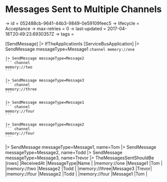 # Messages Sent to Multiple Channels

-> id = 052488cb-9641-44b3-9849-0e59109feec5
-> lifecycle = Acceptance
-> max-retries = 0
-> last-updated = 2017-04-18T20:49:23.6930357Z
-> tags = 

[SendMessage]
|> IfTheApplicationIs
    [ServiceBusApplication]
    |> SendMessage messageType=Message1
    ``` channel
    memory://one
    ```

    |> SendMessage messageType=Message2
    ``` channel
    memory://two
    ```

    |> SendMessage messageType=Message3
    ``` channel
    memory://three
    ```

    |> SendMessage messageType=Message1
    ``` channel
    memory://four
    ```

    |> SendMessage messageType=Message2
    ``` channel
    memory://four
    ```


|> SendMessage messageType=Message1, name=Tom
|> SendMessage messageType=Message2, name=Todd
|> SendMessage messageType=Message3, name=Trevor
|> TheMessagesSentShouldBe
    [rows]
    |ReceivedAt                   |MessageType|Name  |
    |memory://one  |Message1   |Tom   |
    |memory://two  |Message2   |Todd  |
    |memory://three|Message3   |Trevor|
    |memory://four |Message2   |Todd  |
    |memory://four |Message1   |Tom   |

~~~
